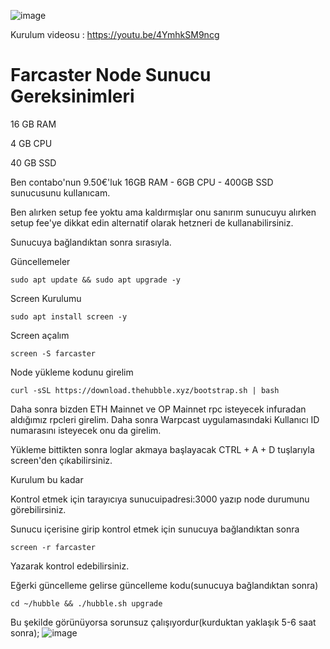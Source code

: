![image](https://github.com/DoganSoley/farcaster-node/assets/110679236/0db04e12-cd8d-4738-94b3-1dcf6d0294ff)

Kurulum videosu : https://youtu.be/4YmhkSM9ncg

# Farcaster Node Sunucu Gereksinimleri

16 GB RAM

4 GB CPU

40 GB SSD

Ben contabo'nun 9.50€'luk 16GB RAM - 6GB CPU - 400GB SSD sunucusunu kullanıcam.

Ben alırken setup fee yoktu ama kaldırmışlar onu sanırım sunucuyu alırken setup fee'ye dikkat edin alternatif olarak hetzneri de kullanabilirsiniz.

Sunucuya bağlandıktan sonra sırasıyla.

Güncellemeler

```
sudo apt update && sudo apt upgrade -y 
``` 

Screen Kurulumu

```
sudo apt install screen -y 
```
Screen açalım
```
screen -S farcaster
```
Node yükleme kodunu girelim 

```
curl -sSL https://download.thehubble.xyz/bootstrap.sh | bash
```

Daha sonra bizden ETH Mainnet ve OP Mainnet rpc isteyecek infuradan aldığımız rpcleri girelim.
Daha sonra Warpcast uygulamasındaki Kullanıcı ID numarasını isteyecek onu da girelim.

Yükleme bittikten sonra loglar akmaya başlayacak CTRL + A + D tuşlarıyla screen'den çıkabilirsiniz.

Kurulum bu kadar 

Kontrol etmek için tarayıcıya sunucuipadresi:3000 yazıp node durumunu görebilirsiniz.

Sunucu içerisine girip kontrol etmek için sunucuya bağlandıktan sonra 
```
screen -r farcaster
```
Yazarak kontrol edebilirsiniz.

Eğerki güncelleme gelirse güncelleme kodu(sunucuya bağlandıktan sonra)

```
cd ~/hubble && ./hubble.sh upgrade
```

Bu şekilde görünüyorsa sorunsuz çalışıyordur(kurduktan yaklaşık 5-6 saat sonra);
![image](https://github.com/DoganSoley/farcaster-node/assets/110679236/c621f419-f219-40fc-94bc-732293ecc249)
